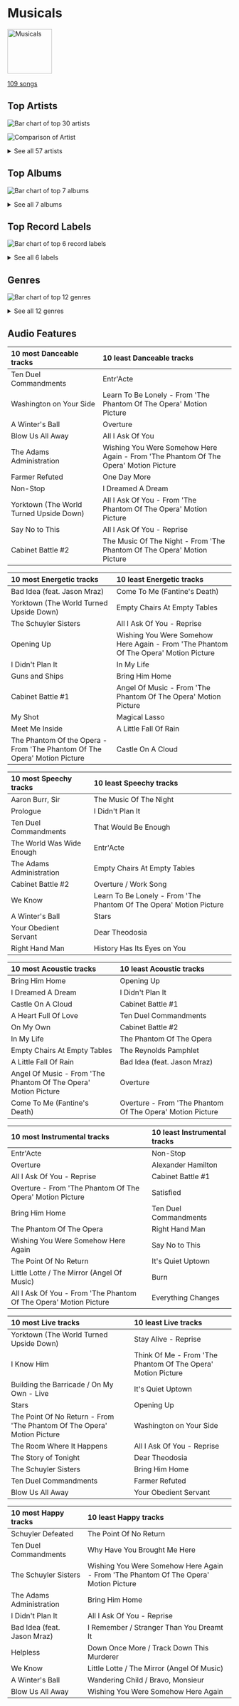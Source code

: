 # Musicals


<img src="https://mosaic.scdn.co/640/ab67616d0000b27311213770e112f78d4075b61fab67616d0000b2732f8d9427fea9dd36a4fb4f1bab67616d0000b27367a1610b21721a06ed7d378eab67616d0000b273d72fb5571087bca0a2fed008" alt="Musicals" width="100" />

[109 songs](musicals_tracks.md)

## Top Artists

![Bar chart of top 30 artists](../images/playlists/musicals/artists.png)

![Comparison of Artist](../images/playlists/musicals/artists_comparison.png)


<details>
<summary>See all 57 artists</summary>

|   Number of Tracks | Art                                                                                              | Artist                                                                                               | 🔗                                                           |
|-------------------:|:-------------------------------------------------------------------------------------------------|:-----------------------------------------------------------------------------------------------------|:------------------------------------------------------------|
|                 33 | <img src="https://i.scdn.co/image/ab67616d0000b2733743f2dba9dde74bf4338540" alt="" width="50" /> | [Original Broadway Cast of Hamilton](../artists/original_broadway_cast_of_hamilton.md)               | [🔗](https://open.spotify.com/artist/3UUJfRbrA2nTbcg4i0MOwu) |
|                 31 | <img src="https://i.scdn.co/image/ab6761610000e5eb5a6fd8ebc62d68a372d51516" alt="" width="50" /> | [Andrew Lloyd Webber](../artists/andrew_lloyd_webber.md)                                             | [🔗](https://open.spotify.com/artist/4aP1lp10BRYZO658B2NwkG) |
|                 30 | <img src="https://i.scdn.co/image/84dc87cca456089fc5cfa2d7593d9d960ca4553f" alt="" width="50" /> | [Lin-Manuel Miranda](../artists/lin_manuel_miranda.md)                                               | [🔗](https://open.spotify.com/artist/4aXXDj9aZnlshx7mzj3W1N) |
|                 22 | <img src="https://i.scdn.co/image/ab6761610000e5ebb35dba51746ae3ebb2d8958b" alt="" width="50" /> | [Leslie Odom Jr.](../artists/leslie_odom_jr_.md)                                                     | [🔗](https://open.spotify.com/artist/3cR4rhS2hBWqI7rJEBacvN) |
|                 21 | <img src="https://i.scdn.co/image/ab67616d0000b27367a1610b21721a06ed7d378e" alt="" width="50" /> | [Phantom Of The Opera Original London Cast](../artists/phantom_of_the_opera_original_london_cast.md) | [🔗](https://open.spotify.com/artist/3LfD2yRlfHAtTryX8rFp25) |
|                 14 | <img src="https://i.scdn.co/image/ab6761610000e5eb282329a46c9727e26cf706aa" alt="" width="50" /> | [Sarah Brightman](../artists/sarah_brightman.md)                                                     | [🔗](https://open.spotify.com/artist/7Ead768rc4ShGxnqtqccU5) |
|                 13 | <img src="https://i.scdn.co/image/ab6761610000e5ebf638289c7621609519d8ad24" alt="" width="50" /> | [Daveed Diggs](../artists/daveed_diggs.md)                                                           | [🔗](https://open.spotify.com/artist/3twuAojvYNrlWZpMkxLm3P) |
|                 12 | <img src="nan" alt="" width="50" />                                                              | [Okieriete Onaodowan](../artists/okieriete_onaodowan.md)                                             | [🔗](https://open.spotify.com/artist/6G3sPhnj4JBCsBVBGvZnkk) |
|                 11 | <img src="https://i.scdn.co/image/ab6761610000e5ebe36c599c230a7fda002d3d34" alt="" width="50" /> | [Anthony Ramos](../artists/anthony_ramos.md)                                                         | [🔗](https://open.spotify.com/artist/660YptcR0hNHJ8iEr1qcse) |
|                 11 | <img src="https://i.scdn.co/image/a9895067694a6b11db54520194cd62255fced01c" alt="" width="50" /> | [Michael Crawford](../artists/michael_crawford.md)                                                   | [🔗](https://open.spotify.com/artist/5fRiVl9fyhUEZhcpMyIxUG) |
|                 11 | <img src="https://i.scdn.co/image/ab67616d0000b273b47bb04577839c77f2e300bd" alt="" width="50" /> | [Phillipa Soo](../artists/phillipa_soo.md)                                                           | [🔗](https://open.spotify.com/artist/2OEGI2wrCVmvavKEOMlccy) |
|                 11 | <img src="https://i.scdn.co/image/ab67616d0000b2737fd79037c10ff7b23d65203c" alt="" width="50" /> | [Steve Barton](../artists/steve_barton.md)                                                           | [🔗](https://open.spotify.com/artist/1gEOIEK9jgpYvvG57BP0US) |
|                  7 | <img src="https://i.scdn.co/image/ab6761610000e5eba25d44efab14a3d43b2f78ea" alt="" width="50" /> | Christopher Jackson                                                                                  | [🔗](https://open.spotify.com/artist/6sLwRSXSUF5JTUnQaFenyj) |
|                  7 | <img src="https://i.scdn.co/image/57eaffbd4a9f606a5848ab974cacfa5ba4ca4b59" alt="" width="50" /> | Emmy Rossum                                                                                          | [🔗](https://open.spotify.com/artist/6JcDqt1rBKIWfnoPjXFYqc) |
|                  7 | <img src="https://i.scdn.co/image/8342768be08c1c9bf4af1d4584a103bcb3042704" alt="" width="50" /> | Colm Wilkinson                                                                                       | [🔗](https://open.spotify.com/artist/4hKV8PcRBaHZqBJjSn8OJE) |
|                  6 | <img src="https://i.scdn.co/image/ab6761610000e5eb0bae7cfd3b32b10154e0b8b3" alt="" width="50" /> | [Sara Bareilles](../artists/sara_bareilles.md)                                                       | [🔗](https://open.spotify.com/artist/2Sqr0DXoaYABbjBo9HaMkM) |
|                  5 | <img src="https://i.scdn.co/image/ab67616d0000b27309f636a08b6f3c5c6368a58c" alt="" width="50" /> | Gerard Butler                                                                                        | [🔗](https://open.spotify.com/artist/7H25O93TTUoaZ0ZaFk318U) |
|                  5 | <img src="https://i.scdn.co/image/ab67616d0000b2735fe78562e8ab0b95a2349f54" alt="" width="50" /> | Renée Elise Goldsberry                                                                               | [🔗](https://open.spotify.com/artist/5VJN4jB6PqqEg4kJiAj6Eu) |
|                  4 | <img src="https://i.scdn.co/image/ab67616d0000b273b9b9b8bf2a5275cf34a5350a" alt="" width="50" /> | Rosemary Ashe                                                                                        | [🔗](https://open.spotify.com/artist/3Oju6zkuJzum4svKeVhKiK) |
|                  3 | <img src="https://i.scdn.co/image/ab6761610000e5eb07ccc2fd86f64d13368998de" alt="" width="50" /> | Jonathan Groff                                                                                       | [🔗](https://open.spotify.com/artist/7KkqUt65v6LMtR369OQ6FB) |
|                  3 | <img src="nan" alt="" width="50" />                                                              | Janet Devenish                                                                                       | [🔗](https://open.spotify.com/artist/7Ev9dg2zamUgQsRUp9DdRl) |
|                  3 | <img src="https://i.scdn.co/image/ab6761610000e5ebb464513265be8765dddc19bb" alt="" width="50" /> | Frances Ruffelle                                                                                     | [🔗](https://open.spotify.com/artist/5uSeMCBhe3DiROdFrwaXkw) |
|                  3 | <img src="nan" alt="" width="50" />                                                              | Terrence Mann                                                                                        | [🔗](https://open.spotify.com/artist/5uBIsYz9WatgoViLG6pVj2) |
|                  3 | <img src="https://i.scdn.co/image/ab67616d0000b273ebeba683d4b477ef2748c3bd" alt="" width="50" /> | David Firth                                                                                          | [🔗](https://open.spotify.com/artist/4kjJU6zIfQi87yTWJMxJNw) |
|                  3 | <img src="https://i.scdn.co/image/2f27b88be41ed8e21e7db0cf192385c14736f8a0" alt="" width="50" /> | Eddie Redmayne                                                                                       | [🔗](https://open.spotify.com/artist/4EJP6Qhk6l18LumCcpEfLw) |
|                  3 | <img src="nan" alt="" width="50" />                                                              | John Savident                                                                                        | [🔗](https://open.spotify.com/artist/2V0W4YzPCESOh86ss7D2QE) |
|                  3 | <img src="nan" alt="" width="50" />                                                              | Mary Millar                                                                                          | [🔗](https://open.spotify.com/artist/1SBvpcra5uod7N0rxJxa3J) |
|                  2 | <img src="https://i.scdn.co/image/ab67616d0000b2736b59fdeebe247885983d6dcf" alt="" width="50" /> | Judy Kuhn                                                                                            | [🔗](https://open.spotify.com/artist/7tHd518aPjJYUgyv9bidBz) |
|                  2 | <img src="https://i.scdn.co/image/ab67616d0000b273f78cfced363cf0e870f0e9ce" alt="" width="50" /> | Michael Maguire                                                                                      | [🔗](https://open.spotify.com/artist/6QjRwce37TfXfjx81KqQ7N) |
|                  2 | <img src="https://i.scdn.co/image/ab6761610000e5eb0011a003b54943e02654e1f4" alt="" width="50" /> | Samantha Barks                                                                                       | [🔗](https://open.spotify.com/artist/4gOl5m9dY7IGAipqpul7GZ) |
|                  2 | <img src="https://i.scdn.co/image/ab6761610000e5eb8c7085cb6bc26d51b510656c" alt="" width="50" /> | Jasmine Cephas-Jones                                                                                 | [🔗](https://open.spotify.com/artist/4H3e5t5utgPvj6Nsuda5QF) |
|                  2 | <img src="nan" alt="" width="50" />                                                              | Robert Billig                                                                                        | [🔗](https://open.spotify.com/artist/3Ybg9gi5V2x6i8OsLc9M7p) |
|                  2 | <img src="https://i.scdn.co/image/ab67616d0000b27354bf67d6993451d2c9eae5e1" alt="" width="50" /> | David Bryant                                                                                         | [🔗](https://open.spotify.com/artist/2yPfp367ZwywK1lbGg00b8) |
|                  2 | <img src="nan" alt="" width="50" />                                                              | Randy Graff                                                                                          | [🔗](https://open.spotify.com/artist/2iRiwwxcJb6fXCxO5jt1cz) |
|                  2 | <img src="nan" alt="" width="50" />                                                              | Patrick Wilson                                                                                       | [🔗](https://open.spotify.com/artist/0z5nxdz5osD8FsmaUDmfC0) |
|                  1 | <img src="https://i.scdn.co/image/ab67616d0000b27350a8f03cc6bd438ca8d306db" alt="" width="50" /> | Students                                                                                             | [🔗](https://open.spotify.com/artist/7oaoEBdRqHXfoiGYa55Atp) |
|                  1 | <img src="https://i.scdn.co/image/ab67616d0000b273170e79548d280867ef12742b" alt="" width="50" /> | Les Misérables Cast                                                                                  | [🔗](https://open.spotify.com/artist/71wy5iisVKXLZgoPxdFi8A) |
|                  1 | <img src="https://i.scdn.co/image/ab6761610000e5ebdc4b4e69e26eb1367eb8b796" alt="" width="50" /> | Jon Rua                                                                                              | [🔗](https://open.spotify.com/artist/69NsP4MC1JbfvKMwpx2oy8) |
|                  1 | <img src="https://i.scdn.co/image/ab67616d0000b27356896680295a2000b46609f4" alt="" width="50" /> | Aaron Tveit                                                                                          | [🔗](https://open.spotify.com/artist/68h2f0WXn4zEctSgNYozXx) |
|                  1 | <img src="https://i.scdn.co/image/7c02f971ca773681ca664c0e3b18f0266db9f20e" alt="" width="50" /> | Minnie Driver                                                                                        | [🔗](https://open.spotify.com/artist/5rNwd5kb1cxVBCQKnDO4b8) |
|                  1 | <img src="https://i.scdn.co/image/ab67616d0000b273edb49ad7b719f766ec02476b" alt="" width="50" /> | Amanda Seyfried                                                                                      | [🔗](https://open.spotify.com/artist/5RZjpmuD14JKXvB8Ry1G1u) |
|                  1 | <img src="nan" alt="" width="50" />                                                              | John Aron                                                                                            | [🔗](https://open.spotify.com/artist/5Hco9oOhEcTrU0hzzIkoF7) |
|                  1 | <img src="https://i.scdn.co/image/e8f69e48f7ae80c6247fda3bf03d6155ae0d7282" alt="" width="50" /> | Hugh Jackman                                                                                         | [🔗](https://open.spotify.com/artist/5F1aoppMtU3OMiltO8ymJ2) |
|                  1 | <img src="nan" alt="" width="50" />                                                              | Jesse Corti                                                                                          | [🔗](https://open.spotify.com/artist/53vhGhGRoi9ARM7kr3jrz5) |
|                  1 | <img src="https://i.scdn.co/image/ab6761610000e5ebce8d5be6690c6964069ab8e0" alt="" width="50" /> | Jason Mraz                                                                                           | [🔗](https://open.spotify.com/artist/4phGZZrJZRo4ElhRtViYdl) |
|                  1 | <img src="nan" alt="" width="50" />                                                              | Thayne Jasperson                                                                                     | [🔗](https://open.spotify.com/artist/4lSm9vkdpKSs1O8nKflRaB) |
|                  1 | <img src="https://i.scdn.co/image/ab67616d0000b2731a43f0bd7cf9c917edd8398a" alt="" width="50" /> | Donna Vivino                                                                                         | [🔗](https://open.spotify.com/artist/4IDNKwIch36V0UvtfUQF9k) |
|                  1 | <img src="nan" alt="" width="50" />                                                              | Ephraim Sykes                                                                                        | [🔗](https://open.spotify.com/artist/3brilvMAN6ILRUMvaqJWdG) |
|                  1 | <img src="nan" alt="" width="50" />                                                              | Janos Kurucz                                                                                         | [🔗](https://open.spotify.com/artist/3MiTXPOmIgoJioulWki8dz) |
|                  1 | <img src="https://i.scdn.co/image/ab67616d0000b273d5357dc1699d3f51fd2a1ab3" alt="" width="50" /> | Jennifer Ellison                                                                                     | [🔗](https://open.spotify.com/artist/3FAYTkACAc9Ir1snu0ZzSy) |
|                  1 | <img src="nan" alt="" width="50" />                                                              | Sydney James Harcourt                                                                                | [🔗](https://open.spotify.com/artist/2fHcpUAFhqmfloo2HkBN3e) |
|                  1 | <img src="https://i.scdn.co/image/ab67616d0000b273c77218620de388c559ba5bbb" alt="" width="50" /> | Ariana DeBose                                                                                        | [🔗](https://open.spotify.com/artist/1Np9GsrPO7dlczjvdehBxs) |
|                  1 | <img src="https://i.scdn.co/image/09f4a0a499359540e40075f8e912d7c3e94bc4a6" alt="" width="50" /> | Anne Hathaway                                                                                        | [🔗](https://open.spotify.com/artist/0nIyPY7J7G68WgQEOLHn0x) |
|                  1 | <img src="nan" alt="" width="50" />                                                              | Braden Danner                                                                                        | [🔗](https://open.spotify.com/artist/0n5FRSY5ldzVwzb6Tq9Ya3) |
|                  1 | <img src="nan" alt="" width="50" />                                                              | Les Misérables - 10th Anniversary Concert Cast                                                       | [🔗](https://open.spotify.com/artist/0cRX0gc8vmwKmV0RWqCV2L) |
|                  1 | <img src="nan" alt="" width="50" />                                                              | Sasha Hutchings                                                                                      | [🔗](https://open.spotify.com/artist/0Pg2rEmiZEnmxw4eQwtvsR) |
|                  1 | <img src="https://i.scdn.co/image/df5bb0e7652e77a8c259f269564ec4ee1eccd717" alt="" width="50" /> | Cindy Benson                                                                                         | [🔗](https://open.spotify.com/artist/0OIRFXSbEOgnGZXXccjvgt) |

</details>


## Top Albums

![Bar chart of top 7 albums](../images/playlists/musicals/albums.png)


<details>
<summary>See all 7 albums</summary>

|   Number of Tracks | Art                                                                                              | Album                                                                 | 🔗                                                          |
|-------------------:|:-------------------------------------------------------------------------------------------------|:----------------------------------------------------------------------|:-----------------------------------------------------------|
|                 46 | <img src="https://i.scdn.co/image/ab67616d0000b273d72fb5571087bca0a2fed008" alt="" width="50" /> | Hamilton (Original Broadway Cast Recording)                           | [🔗](https://open.spotify.com/album/1kCHru7uhxBUdzkm4gzRQc) |
|                 21 | <img src="https://i.scdn.co/image/ab67616d0000b27367a1610b21721a06ed7d378e" alt="" width="50" /> | The Phantom Of The Opera                                              | [🔗](https://open.spotify.com/album/36bEg6FTBaZGLg9ngJZIU6) |
|                 20 | <img src="https://i.scdn.co/image/ab67616d0000b27311213770e112f78d4075b61f" alt="" width="50" /> | Les Misérables (Original Broadway Cast Recording)                     | [🔗](https://open.spotify.com/album/3jbKDx0zB1QoJQTw8i1AvD) |
|                 10 | <img src="https://i.scdn.co/image/ab67616d0000b2732f8d9427fea9dd36a4fb4f1b" alt="" width="50" /> | The Phantom Of The Opera (Original Motion Picture Soundtrack)         | [🔗](https://open.spotify.com/album/1zwEN9cLtWg39zFJnj8brt) |
|                  6 | <img src="https://i.scdn.co/image/ab67616d0000b2737acf0cb659dceb25ddbfd39a" alt="" width="50" /> | What's Inside: Songs from Waitress                                    | [🔗](https://open.spotify.com/album/1s6codM2ZAB008t9GTyaEk) |
|                  5 | <img src="https://i.scdn.co/image/ab67616d0000b2739c0f9e625ee5cac9e2abfc6e" alt="" width="50" /> | Les Misérables: The Motion Picture Soundtrack Deluxe (Deluxe Edition) | [🔗](https://open.spotify.com/album/0I6Bl1dVB1hQsSoQF6KuTg) |
|                  1 | <img src="https://i.scdn.co/image/ab67616d0000b2732f1248549faa5010a0550e93" alt="" width="50" /> | Les Misérables: In Concert at the Royal Albert Hall                   | [🔗](https://open.spotify.com/album/15L0rrHDr8Q21y7e8WAo8S) |

</details>


## Top Record Labels

![Bar chart of top 6 record labels](../images/playlists/musicals/labels.png)


<details>
<summary>See all 6 labels</summary>

|   Number of Tracks | Label                                                                           |
|-------------------:|:--------------------------------------------------------------------------------|
|                 46 | [Atlantic Records](../labels/atlantic_records.md)                               |
|                 26 | [Polydor Records](../labels/polydor_records.md)                                 |
|                 20 | [Verve (Adult Contemporary) MC](../labels/verve__adult_contemporary__mc.md)     |
|                 10 | [UMC (Universal Music Catalogue)](../labels/umc__universal_music_catalogue_.md) |
|                  6 | [Epic](../labels/epic.md)                                                       |
|                  1 | [First Night Records](../labels/first_night_records.md)                         |

</details>


## Genres

![Bar chart of top 12 genres](../images/playlists/musicals/genres.png)


<details>
<summary>See all 12 genres</summary>

|   Number of Tracks | Genre                                     |
|-------------------:|:------------------------------------------|
|                 89 | [show tunes](../genres/show_tunes.md)     |
|                 61 | [hollywood](../genres/hollywood.md)       |
|                 52 | [broadway](../genres/broadway.md)         |
|                 37 | west end                                  |
|                 10 | vocal jazz                                |
|                  7 | [pop](../genres/pop.md)                   |
|                  6 | [pop rock](../genres/pop_rock.md)         |
|                  6 | [neo mellow](../genres/neo_mellow.md)     |
|                  6 | [lilith](../genres/lilith.md)             |
|                  6 | [acoustic pop](../genres/acoustic_pop.md) |
|                  2 | movie tunes                               |
|                  2 | alternative hip hop                       |

</details>


## Audio Features

| 10 most Danceable tracks                | 10 least Danceable tracks                                                            |
|:----------------------------------------|:-------------------------------------------------------------------------------------|
| Ten Duel Commandments                   | Entr'Acte                                                                            |
| Washington on Your Side                 | Learn To Be Lonely - From 'The Phantom Of The Opera' Motion Picture                  |
| A Winter's Ball                         | Overture                                                                             |
| Blow Us All Away                        | All I Ask Of You                                                                     |
| The Adams Administration                | Wishing You Were Somehow Here Again - From 'The Phantom Of The Opera' Motion Picture |
| Farmer Refuted                          | One Day More                                                                         |
| Non-Stop                                | I Dreamed A Dream                                                                    |
| Yorktown (The World Turned Upside Down) | All I Ask Of You - From 'The Phantom Of The Opera' Motion Picture                    |
| Say No to This                          | All I Ask Of You - Reprise                                                           |
| Cabinet Battle #2                       | The Music Of The Night - From 'The Phantom Of The Opera' Motion Picture              |

| 10 most Energetic tracks                                                  | 10 least Energetic tracks                                                            |
|:--------------------------------------------------------------------------|:-------------------------------------------------------------------------------------|
| Bad Idea (feat. Jason Mraz)                                               | Come To Me (Fantine's Death)                                                         |
| Yorktown (The World Turned Upside Down)                                   | Empty Chairs At Empty Tables                                                         |
| The Schuyler Sisters                                                      | All I Ask Of You - Reprise                                                           |
| Opening Up                                                                | Wishing You Were Somehow Here Again - From 'The Phantom Of The Opera' Motion Picture |
| I Didn't Plan It                                                          | In My Life                                                                           |
| Guns and Ships                                                            | Bring Him Home                                                                       |
| Cabinet Battle #1                                                         | Angel Of Music - From 'The Phantom Of The Opera' Motion Picture                      |
| My Shot                                                                   | Magical Lasso                                                                        |
| Meet Me Inside                                                            | A Little Fall Of Rain                                                                |
| The Phantom Of the Opera - From 'The Phantom Of The Opera' Motion Picture | Castle On A Cloud                                                                    |

| 10 most Speechy tracks    | 10 least Speechy tracks                                             |
|:--------------------------|:--------------------------------------------------------------------|
| Aaron Burr, Sir           | The Music Of The Night                                              |
| Prologue                  | I Didn't Plan It                                                    |
| Ten Duel Commandments     | That Would Be Enough                                                |
| The World Was Wide Enough | Entr'Acte                                                           |
| The Adams Administration  | Empty Chairs At Empty Tables                                        |
| Cabinet Battle #2         | Overture / Work Song                                                |
| We Know                   | Learn To Be Lonely - From 'The Phantom Of The Opera' Motion Picture |
| A Winter's Ball           | Stars                                                               |
| Your Obedient Servant     | Dear Theodosia                                                      |
| Right Hand Man            | History Has Its Eyes on You                                         |

| 10 most Acoustic tracks                                         | 10 least Acoustic tracks                                  |
|:----------------------------------------------------------------|:----------------------------------------------------------|
| Bring Him Home                                                  | Opening Up                                                |
| I Dreamed A Dream                                               | I Didn't Plan It                                          |
| Castle On A Cloud                                               | Cabinet Battle #1                                         |
| A Heart Full Of Love                                            | Ten Duel Commandments                                     |
| On My Own                                                       | Cabinet Battle #2                                         |
| In My Life                                                      | The Phantom Of The Opera                                  |
| Empty Chairs At Empty Tables                                    | The Reynolds Pamphlet                                     |
| A Little Fall Of Rain                                           | Bad Idea (feat. Jason Mraz)                               |
| Angel Of Music - From 'The Phantom Of The Opera' Motion Picture | Overture                                                  |
| Come To Me (Fantine's Death)                                    | Overture - From 'The Phantom Of The Opera' Motion Picture |

| 10 most Instrumental tracks                                       | 10 least Instrumental tracks   |
|:------------------------------------------------------------------|:-------------------------------|
| Entr'Acte                                                         | Non-Stop                       |
| Overture                                                          | Alexander Hamilton             |
| All I Ask Of You - Reprise                                        | Cabinet Battle #1              |
| Overture - From 'The Phantom Of The Opera' Motion Picture         | Satisfied                      |
| Bring Him Home                                                    | Ten Duel Commandments          |
| The Phantom Of The Opera                                          | Right Hand Man                 |
| Wishing You Were Somehow Here Again                               | Say No to This                 |
| The Point Of No Return                                            | It's Quiet Uptown              |
| Little Lotte / The Mirror (Angel Of Music)                        | Burn                           |
| All I Ask Of You - From 'The Phantom Of The Opera' Motion Picture | Everything Changes             |

| 10 most Live tracks                                                     | 10 least Live tracks                                         |
|:------------------------------------------------------------------------|:-------------------------------------------------------------|
| Yorktown (The World Turned Upside Down)                                 | Stay Alive - Reprise                                         |
| I Know Him                                                              | Think Of Me - From 'The Phantom Of The Opera' Motion Picture |
| Building the Barricade / On My Own - Live                               | It's Quiet Uptown                                            |
| Stars                                                                   | Opening Up                                                   |
| The Point Of No Return - From 'The Phantom Of The Opera' Motion Picture | Washington on Your Side                                      |
| The Room Where It Happens                                               | All I Ask Of You - Reprise                                   |
| The Story of Tonight                                                    | Dear Theodosia                                               |
| The Schuyler Sisters                                                    | Bring Him Home                                               |
| Ten Duel Commandments                                                   | Farmer Refuted                                               |
| Blow Us All Away                                                        | Your Obedient Servant                                        |

| 10 most Happy tracks        | 10 least Happy tracks                                                                |
|:----------------------------|:-------------------------------------------------------------------------------------|
| Schuyler Defeated           | The Point Of No Return                                                               |
| Ten Duel Commandments       | Why Have You Brought Me Here                                                         |
| The Schuyler Sisters        | Wishing You Were Somehow Here Again - From 'The Phantom Of The Opera' Motion Picture |
| The Adams Administration    | Bring Him Home                                                                       |
| I Didn't Plan It            | All I Ask Of You - Reprise                                                           |
| Bad Idea (feat. Jason Mraz) | I Remember / Stranger Than You Dreamt It                                             |
| Helpless                    | Down Once More / Track Down This Murderer                                            |
| We Know                     | Little Lotte / The Mirror (Angel Of Music)                                           |
| A Winter's Ball             | Wandering Child / Bravo, Monsieur                                                    |
| Blow Us All Away            | Wishing You Were Somehow Here Again                                                  |
